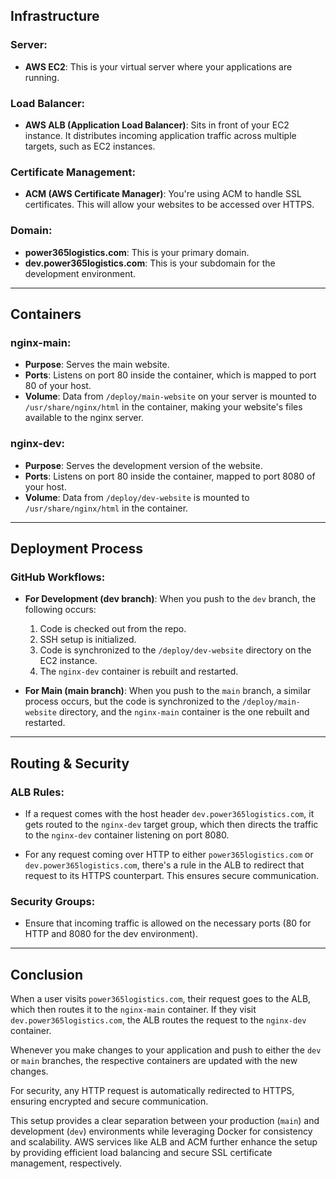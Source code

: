 ## **Infrastructure**

### **Server**: 
- **AWS EC2**: This is your virtual server where your applications are running.

### **Load Balancer**: 
- **AWS ALB (Application Load Balancer)**: Sits in front of your EC2 instance. It distributes incoming application traffic across multiple targets, such as EC2 instances. 

### **Certificate Management**: 
- **ACM (AWS Certificate Manager)**: You're using ACM to handle SSL certificates. This will allow your websites to be accessed over HTTPS.

### **Domain**: 
- **power365logistics.com**: This is your primary domain.
- **dev.power365logistics.com**: This is your subdomain for the development environment.

---

## **Containers**

### **nginx-main**:
- **Purpose**: Serves the main website.
- **Ports**: Listens on port 80 inside the container, which is mapped to port 80 of your host.
- **Volume**: Data from `/deploy/main-website` on your server is mounted to `/usr/share/nginx/html` in the container, making your website's files available to the nginx server.
  
### **nginx-dev**:
- **Purpose**: Serves the development version of the website.
- **Ports**: Listens on port 80 inside the container, mapped to port 8080 of your host.
- **Volume**: Data from `/deploy/dev-website` is mounted to `/usr/share/nginx/html` in the container.

---

## **Deployment Process**

### **GitHub Workflows**:

- **For Development (dev branch)**: When you push to the `dev` branch, the following occurs:
  1. Code is checked out from the repo.
  2. SSH setup is initialized.
  3. Code is synchronized to the `/deploy/dev-website` directory on the EC2 instance.
  4. The `nginx-dev` container is rebuilt and restarted.

- **For Main (main branch)**: When you push to the `main` branch, a similar process occurs, but the code is synchronized to the `/deploy/main-website` directory, and the `nginx-main` container is the one rebuilt and restarted.

---

## **Routing & Security**

### **ALB Rules**:
- If a request comes with the host header `dev.power365logistics.com`, it gets routed to the `nginx-dev` target group, which then directs the traffic to the `nginx-dev` container listening on port 8080.
  
- For any request coming over HTTP to either `power365logistics.com` or `dev.power365logistics.com`, there's a rule in the ALB to redirect that request to its HTTPS counterpart. This ensures secure communication.

### **Security Groups**: 
- Ensure that incoming traffic is allowed on the necessary ports (80 for HTTP and 8080 for the dev environment).

---

## **Conclusion**

When a user visits `power365logistics.com`, their request goes to the ALB, which then routes it to the `nginx-main` container. If they visit `dev.power365logistics.com`, the ALB routes the request to the `nginx-dev` container.

Whenever you make changes to your application and push to either the `dev` or `main` branches, the respective containers are updated with the new changes.

For security, any HTTP request is automatically redirected to HTTPS, ensuring encrypted and secure communication.

This setup provides a clear separation between your production (`main`) and development (`dev`) environments while leveraging Docker for consistency and scalability. AWS services like ALB and ACM further enhance the setup by providing efficient load balancing and secure SSL certificate management, respectively.

